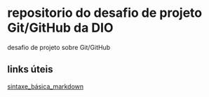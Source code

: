 # repositorio do desafio de projeto Git/GitHub da DIO
desafio de projeto sobre Git/GitHub

## links úteis
[sintaxe_básica_markdown](https://www.markdownguide.org/basic-syntax/)
